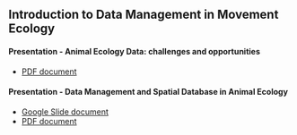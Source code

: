## Introduction to Data Management in Movement Ecology

#### Presentation - Animal Ecology Data: challenges and opportunities

* [PDF document](https://github.com/feurbano/data_management_2018/blob/master/sections/section_0/introduction_spatio_temporal_data.pdf)

#### Presentation - Data Management and Spatial Database in Animal Ecology
* [Google Slide document](https://docs.google.com/presentation/d/1XplgKcpz5-c_pGVeHUW_AjaibiFU7c-yWnUIS-d3D2s/edit?usp=sharing)
* [PDF document](https://github.com/feurbano/data_management_2020/blob/master/sections/section_0/introduction_db.pdf)
